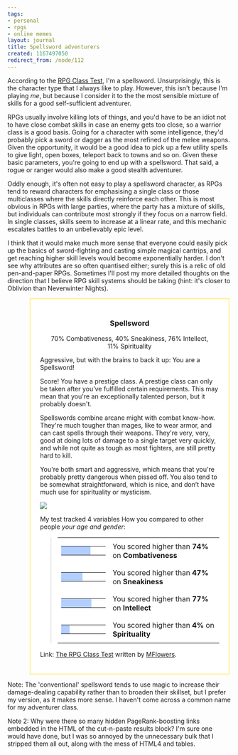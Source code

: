 ```yaml
---
tags:
- personal
- rpgs
- online memes
layout: journal
title: Spellsword adventurers
created: 1167497050
redirect_from: /node/112
---
```

According to the <a href='http://www.okcupid.com/tests/take?testid=1532690756472625027'>RPG Class Test</a>, I'm a spellsword. Unsurprisingly, this is the character type that I always like to play. However, this isn't because I'm playing <em>me</em>, but because I consider it to the the most sensible mixture of skills for a good self-sufficient adventurer.

RPGs usually involve killing lots of things, and you'd have to be an idiot not to have close combat skills in case an enemy gets too close, so a warrior class is a good basis. Going for a character with some intelligence, they'd probably pick a sword or dagger as the most refined of the melee weapons. Given the opportunity, it would be a good idea to pick up a few utility spells to give light, open boxes, teleport back to towns and so on. Given these basic parameters, you're going to end up with a spellsword. That said, a rogue or ranger would also make a good stealth adventurer.

Oddly enough, it's often not easy to play a spellsword character, as RPGs tend to reward characters for emphasising a single class or those multiclasses where the skills directly reinforce each other. This is most obvious in RPGs with large parties, where the party has a mixture of skills, but individuals can contribute most strongly if they focus on a narrow field. In single classes, skills seem to increase at a linear rate, and this mechanic escalates battles to an unbelievably epic level.

I think that it would make much more sense that everyone could easily pick up the basics of sword-fighting and casting simple magical cantrips, and get reaching higher skill levels would become exponentially harder. I don't see why attributes are so often quantised either; surely this is a relic of old pen-and-paper RPGs. Sometimes I'll post my more detailed thoughts on the direction that I believe RPG skill systems should be taking (hint: it's closer to Oblivion than Neverwinter Nights).

<!--break-->
<div style="width:80%;border:2px solid #ffee88; background-color:#fff; margin: 1em; margin-left: 10%; padding: 1.5em;">
      <h3 style="text-align:center">Spellsword</h3>
      <div style="text-align:center; margin: 1em;">70% Combativeness, 40% Sneakiness, 76% Intellect, 11% Spirituality</div>
<p>Aggressive, but with the brains to back it up:  You are a Spellsword!</p>
<p>Score!  You have a prestige class.  A prestige class can only be taken after you’ve fulfilled certain requirements.  This may mean that you're an exceptionally talented person, but it probably doesn't.</p>
<p>Spellswords combine arcane might with combat know-how.  They're much tougher than mages, like to wear armor, and can cast spells through their weapons.  They're very, very, good at doing lots of damage to a single target very quickly, and while not quite as tough as most fighters, are still pretty hard to kill.</p>
<p>You're both smart and aggressive, which means that you're probably pretty dangerous when pissed off.  You also tend to be somewhat straightforward, which is nice, and don’t have much use for spirituality or mysticism.</p>

<img style="align:center" src="http://is2.okcupid.com/users/152/386/15238646033989136694/mt1128069993.jpg">

<p>My test tracked 4 variables How you compared to other people <i>your age and gender</i>:</p>

<blockquote>
  <table border="0" cellpadding="0" cellspacing="4"><tbody>
  <tr><td valign="middle"><table bgcolor="black" border="0" cellpadding="0" cellspacing="1"><tbody>
    <tr><td bgcolor="#b2cfff" height="20" width="111"></td><td bgcolor="white" width="39"></td></tr>
  </tbody></table></td>
  <td valign="middle">You scored higher than <b>74%</b> on <b>Combativeness</b></td></tr>

  <tr><td valign="middle"><table bgcolor="black" border="0" cellpadding="0" cellspacing="1"><tbody><tr><td bgcolor="#b2cfff" height="20" width="71"></td><td bgcolor="white" width="79"></td></tr></tbody></table></td><td valign="middle">You scored higher than <b>47%</b> on <b>Sneakiness</b></td></tr>

<tr><td valign="middle"><table bgcolor="black" border="0" cellpadding="0" cellspacing="1"><tbody><tr><td bgcolor="#b2cfff" height="20" width="116"></td><td bgcolor="white" width="34"></td></tr></tbody></table></td><td valign="middle">You scored higher than <b>77%</b> on <b>Intellect</b></td></tr>

<tr><td valign="middle"><table bgcolor="black" border="0" cellpadding="0" cellspacing="1"><tbody><tr><td bgcolor="#b2cfff" height="20" width="6"></td><td bgcolor="white" width="144"></td></tr></tbody></table></td><td valign="middle">You scored higher than <b>4%</b> on <b>Spirituality</b></td></tr></tbody></table></blockquote></span>

<p>Link: <a href='http://www.okcupid.com/tests/take?testid=1532690756472625027'>The RPG Class Test</a> written by <a href='http://www.okcupid.com/profile?u=MFlowers'>MFlowers</a>.</p>
</div>
Note: The 'conventional' spellsword tends to use magic to increase their damage-dealing capability rather than to broaden their skillset, but I prefer my version, as it makes more sense. I haven't come across a common name for my adventurer class.

Note 2: Why were there so many hidden PageRank-boosting links embedded in the HTML of the cut-n-paste results block? I'm sure one would have done, but I was so annoyed by the unnecessary bulk that I stripped them all out, along with the mess of HTML4 and tables.
